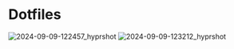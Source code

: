 # Dotfiles

![2024-09-09-122457_hyprshot](https://github.com/user-attachments/assets/b2ad723a-2fa7-43b7-8701-0cae35da2f4a)
![2024-09-09-123212_hyprshot](https://github.com/user-attachments/assets/3e7dc47d-7cf4-4912-9b92-066fe76b4974)
